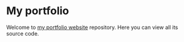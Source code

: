 # My portfolio

Welcome to [my portfolio website](https://komptip.github.io/komptip/) repository. Here you can view all its source code.